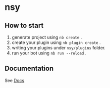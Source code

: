 # nsy

## How to start

1. generate project using `nb create` .
2. create your plugin using `nb plugin create` .
3. writing your plugins under `nsy/plugins` folder.
4. run your bot using `nb run --reload` .

## Documentation

See [Docs](https://nonebot.dev/)
